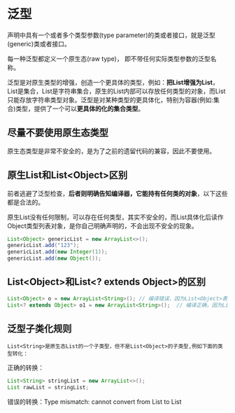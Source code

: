 # 



# 泛型

声明中具有一个或者多个类型参数(type parameter)的类或者接口，就是泛型(generic)类或者接口。

每一种泛型都定义一个原生态(raw type)， 即不带任何实际类型参数的泛型名称。

泛型是对原生类型的增强，创造一个更具体的类型，例如：**把List增强为List<String>**，List是集合，List<String>是字符串集合，原生的List内部可以存放任何类型的对象，而List<String>只能存放字符串类型对象。泛型是对某种类型的更具体化，特别为容器(例如:集合)类型，提供了一个可以**更具体的化的集合类型**。

## 尽量不要使用原生态类型

原生态类型是非常不安全的，是为了之前的遗留代码的兼容，因此不要使用。

## 原生List和List&#60;Object&#62;区别

前者逃避了泛型检查，**后者则明确告知编译器，它能持有任何类的对象**，以下这些都是合法的。

原生List没有任何限制，可以存在任何类型，其实不安全的，而List<Object>具体化后读作Object类型列表对象，是你自己明确声明的，不会出现不安全的现象。

```java
List<Object> genericList = new ArrayList<>();
genericList.add("123");
genericList.add(new Integer(1));
genericList.add(new Object());
```

## List&#60;Object&#62;和List<? extends Object>的区别

```java
List<Object> o = new ArrayList<String>(); // 编译错误，因为List<Object>表示集合内元素类型必须是Object类型
List<? extends Object> o1 = new ArrayList<String>();  // 编译正确，因为List<? extends Object>表示集合内元素类型必须是Object和Object子类型
```

## 泛型子类化规则

```
List<String>是原生态List的一个子类型，但不是List<Object>的子类型,例如下面的类型转化：
```

正确的转换：

```java
List<String> stringList = new ArrayList<>();
List rawList = stringList;
```

错误的转换：Type mismatch: cannot convert from List<String> to List<Object>，如果编译不报错那才是不安全。

```java
List<String> stringList = new ArrayList<>();
List<Object> objectList = stringList;
```

## 原生Set和无限通配符Set<?>区别

```
通配符Set<?>是安全的，原生态类型Set则是不安全的。

原生态Set可以将任何元素放进集合中，很容易破坏集合类型约束条件；

通配符Set<?>不能将任何任何元素(除了null之外)放到Set<?>中；Set<?>理解为某种类型对象的只读Set；
```

## 类型(class)判断必须使用原生态类型

```
Class c = List.class是正确的，Class c = List<String>.class是不正确的。
c instanceof List是正确的，c instanceof List<String>是不正取得。
```

## Set&#60;Object&#62;、Set<?>、Set区别

```
Set<Object>是一个参数类型，表示可以包含任何对象类型；
Set<?>则是一个通配符类型，表示只能包含某种未知对象类型的一个集合；
Set则是原生态类型，它脱了了泛型系统。
```

**前两种是安全的，最后一种则不安全。**

## <? extends T>和<? super T>通配符

好文章：https://www.cnblogs.com/chenxibobo/p/9655236.html

<? extends T>和<? super T>可以参数化任何类型，但比较常用的集合，下面使用参数化集合来说明。

### <? extends T>

使用<? extends T>参数化的集合，创建了一个新的集合类型，其内容只能是T类型或T子类型。

例如：

```java
Collection<? extends T> c;   // 这个声明会，创建一个新的集合类型，这个新的集合类型是内部元素必须是T或者T子类型集合。
```

例如：

```java
public class A {
}
public class B extends A {
}
public class C extends B {
}
```

```java
List<? extends B> lista = new ArrayList<A>(); // 编译错误
List<? extends B> listb = new ArrayList<B>(); // 正确
List<? extends B> listc = new ArrayList<C>(); // 正确
```

<? extends T>声明的集合对象，不能使用add和put等方法直接存数据，只能使用get和iterator等取数据。通常修饰一个集合，表示集合内允许某种类型的上界。

举例，这里假设：

```java
List<? extends B> z = new ArrayList<>();
Object o = z.get(1);  // 编译正确
A a = z.get(1);  // 编译正确
B b = z.get(1);  // 编译正确
C c = z.get(1);  // 编译错误

z.add(new Object());  // 编译错误
z.add(new A());  // 编译错误
z.add(new B());  // 编译错误
z.add(new C());  // 编译错误
```

常用的用法：

```java
List<? extends B> list1 = getList();  // getList()方法返回一个B类型的子类型集合
```



### <? super T>

使用<? super T>参数化的集合，创建了一个新的集合类型，其内容只能是T类型或T父类型。

例如：

```java
Collection<? super T> c;   // 这个声明会，创建一个新的集合类型，这个新的集合类型是内部元素必须是T或者T父类型集合。
```

例如：

```java
public class A {
}
public class B extends A {
}
public class C extends B {
}
```

```java
List<? extends B> lista = new ArrayList<A>(); // 正确
List<? extends B> listb = new ArrayList<B>(); // 正确
List<? extends B> listc = new ArrayList<C>(); // 编译错误
```

<? super T>声明的对象，只能存放T类型的子类型数据，读取到的数据只能赋值给Object类型变量。

```java
List<? super B> z = new ArrayList<>();
A a = z.get(1);  // 编译错误
B b = z.get(1);  // 编译错误
C c = z.get(1);  // 编译错误
Object o = z.get(1); // 编译正确
		
z.add(new A());  // 编译错误
z.add(new B());  // 编译正确
z.add(new C());	 // 编译正确	
```

最实用的用法：

```java
void popAll(List<? super B> dst){
   dst.add(new B());
   dst.add(new C());
}
```

其多用于消费者，消费者会调用上面的方法，传递一个消费者参数给某个对象，这个对象会使用内部数据来填充(写入)消费者参数。

### 生产者和消费者

下面的代码来自于：java.util.Collections类，其在参数上使用了生产者和消费者。dest为消费者(数据获取方)，src为生产者(数据来源方)。

```java
    public static <T> void copy(List<? super T> dest, List<? extends T> src) {
        int srcSize = src.size();
        if (srcSize > dest.size())
            throw new IndexOutOfBoundsException("Source does not fit in dest");

        if (srcSize < COPY_THRESHOLD ||
            (src instanceof RandomAccess && dest instanceof RandomAccess)) {
            for (int i=0; i<srcSize; i++)
                dest.set(i, src.get(i));
        } else {
            ListIterator<? super T> di=dest.listIterator();
            ListIterator<? extends T> si=src.listIterator();
            for (int i=0; i<srcSize; i++) {
                di.next();
                di.set(si.next());
            }
        }
    }
```



### <? extends T>和&lt;E extends T&gt;区别

<? extends T>是无限通配符，&lt;E extends T&gt;是有限通配符，在使用上没有区别，用法上有区别，&lt;E extends T&gt;多用于在类(Class)上声明一个类型E，后续的操作必须使用E类型来操作，其使用上受到的限制和上面文章说明的<? extends T>没有区别。

### &lt; E super T&gt;不能编译(没有意义)

## 列表优于数组

数组是协变的，是不安全的，下面举例来说明，E[]和List<E>的区别吧：

```java
	public static <E extends B> void array(E[] earray,List<E> elist) {
		Object[] a = earray;  // 编译正确，问题出在这里，数组协变的特性：子类型的数组可以直接赋值父类型的数组，数组类型是可以多态类型的，是不安全的。
		a[0] = 123;  // 编译正确
		a[1] = "abc"; // 编译正确
		List<Object> b = elist;  // 编译错误,区别于数组协变，List<Object>只表示Object元素列表类型。
        List<? extends Object> bo = elist;  // 编译正确,人为操作，实现了同数组一样的协变特性，但其是安全编程。
	}
```

因此建议，如果在需要使用泛型的地方，最好只使用集合，不使用数组。

# 异常

1.异常应该只用于异常的情况下：永远不应该用于正常的控制流。

2.设置良好的API不应该强迫它的客户端为了正常的控制流而使用异常。

3.对可恢复的情况使用受检异常(检查型异常)，对编程错误使用运行时异常。

4.决定使用受检异常和未受检异常原则：如果期望调用者能够适当地恢复，使用受检异常。通过抛出受检异常强迫调用者在一个catch子句处理该异常，或者传播下去。如果不能确认是否能恢复，则使用运行时异常。

5.优先使用标准的异常，如果没有必要，不要自己编写异常类：

IllegalArgumentException，参数值不正确;

IllegalStateException，对象状态不正确;

NullPointerException，null异常;

IndexOutOfBoundsException，下标越界;

ConcurrentModificationException，并发修改异常(不支持并发修改情况);

UnSupportedOperationException，不支持的操作异常(通过用在接口部分方法没有被实现);

不要直接抛出Exception、RuntimeException、Throwable和Error;                                                                                                                                                      

6.异常转换，抛出和抽象对应的异常，把底层的异常转换为高层的异常，高层的实现应该捕获低层的异常，同时抛出可以按照高层意思进行解释的异常。例如：服务层调用jdbc操作数据库，如果jdbc抛出异常，则应该抛出服务异常，服务异常内详细说明原因，并包含jdbc异常原因(cause)。

7.每个受检异常都应该文档注释说明原因@throw XxxException desc.

8.抛出的异常尽量包含细节信息，包含失败原因，这样便于发现和解决问题。例如：抛出IndexOutOfBoundsException，则这个异常类应该包含beginIndex、endIndex、currentIndex等属性。

9.努力使失败保持原子性，一般而言，失败的方法调用应该使对象保持在被调用之前的状态：

不可变的对象，没有原子性的问题；

可变量的对象，应该在改变之前进行必要的有效性检查；或者在对象被改变前先建立一份拷贝，失败的时候，使用拷贝覆盖被修改的对象。

10.不要忽略任何异常。














